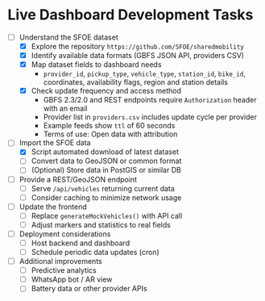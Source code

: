 # Live Dashboard Development Tasks

- [ ] Understand the SFOE dataset
  - [x] Explore the repository `https://github.com/SFOE/sharedmobility`
  - [x] Identify available data formats (GBFS JSON API, providers CSV)
  - [x] Map dataset fields to dashboard needs
    - `provider_id`, `pickup_type`, `vehicle_type`, `station_id`, `bike_id`,
      coordinates, availability flags, region and station details
  - [x] Check update frequency and access method
    - GBFS 2.3/2.0 and REST endpoints require `Authorization` header with an email
    - Provider list in `providers.csv` includes update cycle per provider
    - Example feeds show `ttl` of 60 seconds
    - Terms of use: Open data with attribution

- [ ] Import the SFOE data
  - [x] Script automated download of latest dataset
  - [ ] Convert data to GeoJSON or common format
  - [ ] (Optional) Store data in PostGIS or similar DB

- [ ] Provide a REST/GeoJSON endpoint
  - [ ] Serve `/api/vehicles` returning current data
  - [ ] Consider caching to minimize network usage

- [ ] Update the frontend
  - [ ] Replace `generateMockVehicles()` with API call
  - [ ] Adjust markers and statistics to real fields

- [ ] Deployment considerations
  - [ ] Host backend and dashboard
  - [ ] Schedule periodic data updates (cron)

- [ ] Additional improvements
  - [ ] Predictive analytics
  - [ ] WhatsApp bot / AR view
  - [ ] Battery data or other provider APIs
